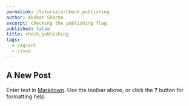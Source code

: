 ```yaml
---
permalink: /tutorials/check_publishing
author: Akshat Sharma
excerpt: checking the publishing flag
published: false
title: check_publishing
tags: 
  - vagrant
  - cisco
---
```

## A New Post

Enter text in [Markdown](http://daringfireball.net/projects/markdown/). Use the toolbar above, or click the **?** button for formatting help.
